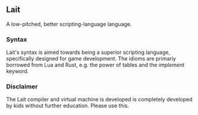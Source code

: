 ## Lait

A low-pitched, better scripting-language language.

### Syntax

Lait's syntax is aimed towards being a superior scripting language, specifically designed for game development. The idioms are primariy borrowed from Lua and Rust, e.g. the power of tables and the *implement* keyword.

### Disclaimer

The Lait compiler and virtual machine is developed is completely developed by kids without further education. Please use this.
